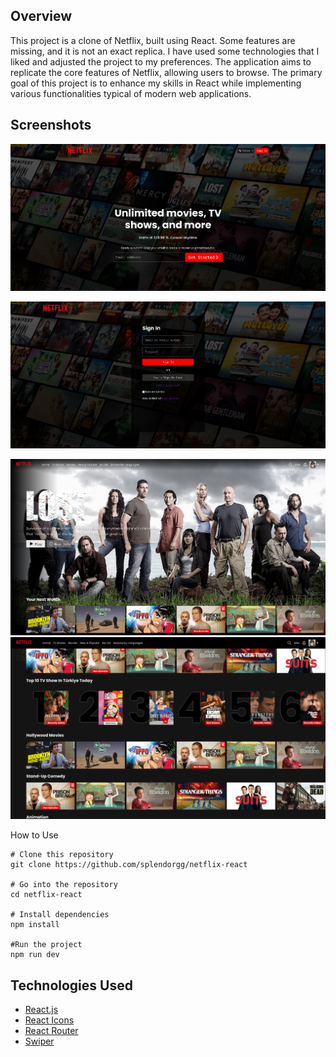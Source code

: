 Overview
---
This project is a clone of Netflix, built using React. Some features are missing, and it is not an exact replica. I have used some technologies that I liked and adjusted the project to my preferences. The application aims to replicate the core features of Netflix, allowing users to browse. The primary goal of this project is to enhance my skills in React while implementing various functionalities typical of modern web applications.

Screenshots
----
![Homepage](https://raw.githubusercontent.com/splendorgg/netflix-react/refs/heads/master/images/homepage.png)

![Signin](https://raw.githubusercontent.com/splendorgg/netflix-react/refs/heads/master/images/signin.png)

![Browse](https://raw.githubusercontent.com/splendorgg/netflix-react/refs/heads/master/images/browse.png)
![Browse2](https://raw.githubusercontent.com/splendorgg/netflix-react/refs/heads/master/images/browse2.png)

How to Use

    # Clone this repository
    git clone https://github.com/splendorgg/netflix-react
    
    # Go into the repository
    cd netflix-react
    
    # Install dependencies
    npm install
    
    #Run the project
	npm run dev



Technologies Used
---
 - [React.js](https://react.dev/ "React.js")
 - [React Icons](https://react-icons.github.io/react-icons/ "React Icons")
 - [React Router](https://reactrouter.com/en/main "React Router")
 - [Swiper](https://swiperjs.com/react "Swiper")
